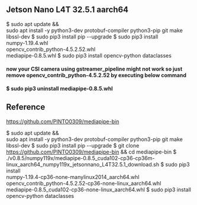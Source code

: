 ## Jetson Nano L4T 32.5.1 aarch64
$ sudo apt update && \
  sudo apt install -y python3-dev protobuf-compiler python3-pip git make libssl-dev
$ sudo pip3 install pip --upgrade
$ sudo pip3 install \
numpy-1.19.4.whl \
opencv_contrib_python-4.5.2.52.whl \
mediapipe-0.8.5.whl
$ sudo pip3 install opencv-python dataclasses

#### now your CSI camera using gstreamer_pipeline might not work so just remove opencv_contrib_python-4.5.2.52 by executing below command

**$ sudo pip3 uninstall mediapipe-0.8.5.whl**

## Reference

https://github.com/PINTO0309/mediapipe-bin

$ sudo apt update && \
  sudo apt install -y python3-dev protobuf-compiler python3-pip git make libssl-dev
$ sudo pip3 install pip --upgrade
$ git clone https://github.com/PINTO0309/mediapipe-bin && cd mediapipe-bin
$ ./v0.8.5/numpy119x/mediapipe-0.8.5_cuda102-cp36-cp36m-linux_aarch64_numpy119x_jetsonnano_L4T32.5.1_download.sh
$ sudo pip3 install \
numpy-1.19.4-cp36-none-manylinux2014_aarch64.whl \
opencv_contrib_python-4.5.2.52-cp36-none-linux_aarch64.whl \
mediapipe-0.8.5_cuda102-cp36-none-linux_aarch64.whl
$ sudo pip3 install opencv-python dataclasses
